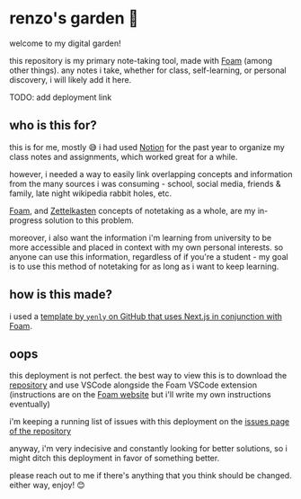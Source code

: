 # renzo's garden 🌿

welcome to my digital garden!

this repository is my primary note-taking tool, made with [Foam](https://foambubble.github.io/) (among other things). any notes i take, whether for class, self-learning, or personal discovery, i will likely add it here.

TODO: add deployment link

## who is this for?

this is for me, mostly 😅 i had used [Notion](https://www.notion.so/) for the past year to organize my class notes and assignments, which worked great for a while.

however, i needed a way to easily link overlapping concepts and information from the many sources i was consuming - school, social media, friends & family, late night wikipedia rabbit holes, etc.

[Foam](https://foambubble.github.io/), and [Zettelkasten](https://renzo-garden.vercel.app/zettelkasten) concepts of notetaking as a whole, are my in-progress solution to this problem.

moreover, i also want the information i'm learning from university to be more accessible and placed in context with my own personal interests. so anyone can use this information, regardless of if you're a student - my goal is to use this method of notetaking for as long as i want to keep learning.

## how is this made?

i used a [template by `yenly` on GitHub that uses Next.js in conjunction with Foam](https://github.com/yenly/foamy-nextjs).

## oops

this deployment is not perfect. the best way to view this is to download the [repository](https://github.com/renzol2/digital-garden) and use VSCode alongside the Foam VSCode extension (instructions are on the [Foam website](https://foambubble.github.io/foam/#getting-started) but i'll write my own instructions eventually)

i'm keeping a running list of issues with this deployment on the [issues page of the repository](https://github.com/renzol2/digital-garden/issues)

anyway, i'm very indecisive and constantly looking for better solutions, so i might ditch this deployment in favor of something better.

please reach out to me if there's anything that you think should be changed. either way, enjoy! 😊
